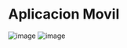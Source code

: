 # Aplicacion Movil

![image](https://user-images.githubusercontent.com/66330281/221601730-95c224e3-0a95-4cde-90af-866367104628.png)
![image](https://user-images.githubusercontent.com/66330281/221601872-29b4d20b-7ae6-40d5-8ed1-ce54581433f2.png)

